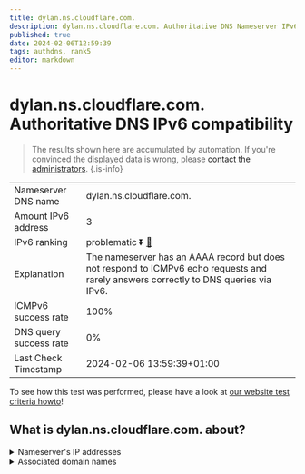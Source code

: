 ```yaml
---
title: dylan.ns.cloudflare.com.
description: dylan.ns.cloudflare.com. Authoritative DNS Nameserver IPv6 compatibility
published: true
date: 2024-02-06T12:59:39
tags: authdns, rank5
editor: markdown
---
```


# dylan.ns.cloudflare.com. Authoritative DNS IPv6 compatibility

> The results shown here are accumulated by automation. If you're convinced the displayed data is wrong, please [contact the administrators](/howto/chat). 
{.is-info}




|   |   |
| - | - |
| Nameserver DNS name | dylan.ns.cloudflare.com.
| Amount IPv6 address | 3
| IPv6 ranking | problematic :arrow_double_down: [🔗](/howto/ranking) |
| Explanation | The nameserver has an AAAA record but does not respond to ICMPv6 echo requests and rarely answers correctly to DNS queries via IPv6. |
| ICMPv6 success rate | 100%|
| DNS query success rate | 0% |
| Last Check Timestamp | 2024-02-06 13:59:39+01:00 |

To see how this test was performed, please have a look at [our website test criteria howto](/howto/testcriteria/authdns)!


## What is dylan.ns.cloudflare.com. about?




<details>
<summary>Nameserver's IP addresses</summary>

2606:4700:58::a29f:2cbb

2a06:98c1:50::ac40:23bb

2803:f800:50::6ca2:c3bb

</details>



<details>
<summary>Associated domain names</summary>

www.napster.com

</details>
